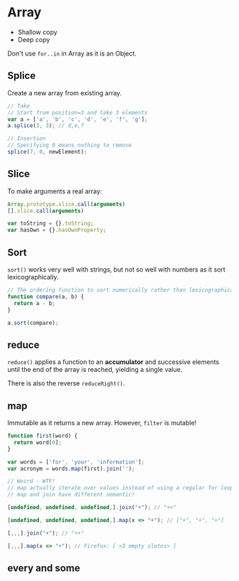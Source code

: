 # Array

* Shallow copy
* Deep copy

Don't use `for..in` in Array as it is an Object.

## Splice

Create a new array from existing array.

```js
// Take
// Start from position=3 and take 3 elements
var a = ['a', 'b', 'c', 'd', 'e', 'f', 'g'];
a.splice(3, 3); // d,e,f

// Insertion
// Specifying 0 means nothing to remove
splice(7, 0, newElement);
```

## Slice

To make arguments a real array:

```js
Array.prototype.slice.call(arguments)
[].slice.call(arguments)

var toString = {}.toString;
var hasOwn = {}.hasOwnProperty;
```

## Sort

`sort()` works very well with strings, but not so well with numbers as it sort lexicographically.

```js
// The ordering function to sort numerically rather than lexicographically
function compare(a, b) {
  return a - b;}

a.sort(compare);
```

## reduce

`reduce()` applies a function to an **accumulator** and successive elements until the end of the array is reached, yielding a single value.

There is also the reverse `reduceRight()`.

## map

Immutable as it returns a new array. However, `filter` is mutable!

```js
function first(word) {
  return word[0];}

var words = ['for', 'your', 'information'];
var acronym = words.map(first).join('');
```

```js
// Weird - WTF!
// map actually iterate over values instead of using a regular for loop like join
// map and join have different semantic!

[undefined, undefined, undefined,].join("+"); // "++"

[undefined, undefined, undefined,].map(x => "+"); // ["+", "+", "+"]

[,,,].join("+"); // "++"

[,,,].map(x => "+"); // Firefox: [ <3 empty slotes> ]
```

## every and some